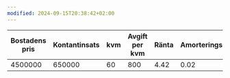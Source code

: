 ```yaml
---
modified: 2024-09-15T20:38:42+02:00
---
```


| Bostadens pris | Kontantinsats | kvm | Avgift per kvm | Ränta | Amorteringskrav | Lånebelopp            | Räntekostnad/år       | Månadsavgift | Amortering per år | Månadsamortering | Räntekostnad per månad | Skatteavdrag | Räntekostnad efter skatteavdrag | Totala månadskostnader |
| -------------- | ------------- | --- | -------------- | ----- | --------------- | --------------------- | --------------------- | ------------ | ----------------- | ---------------- | ---------------------- | ------------ | ------------------------------- | ---------------------- |
| 4500000        | 650000        | 60  | 800            | 4.42  | 0.02            | 3680446.3690872751499 | 19140572.951365756163 | 4000         |                   |                  |                        |              |                                 |                        |
<!-- TBLFM: $7=(($2 / 0.1501) - $2) -->
<!-- TBLFM: $9=(($3 * $4) / 12) -->
<!-- TBLFM: $8=(($2 + $7) * $5) -->
